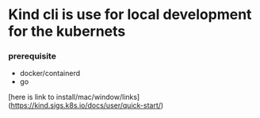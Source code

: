 # Kind cli is use for local development for the kubernets

### prerequisite

- docker/containerd
- go

[here is link to install/mac/window/links] (https://kind.sigs.k8s.io/docs/user/quick-start/)
